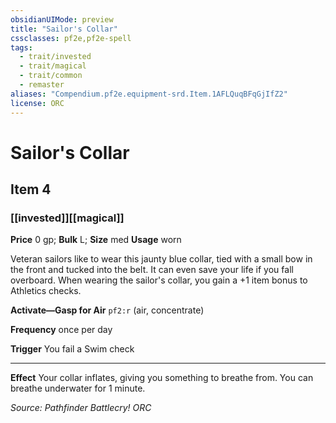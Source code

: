 ```yaml
---
obsidianUIMode: preview
title: "Sailor's Collar"
cssclasses: pf2e,pf2e-spell
tags:
  - trait/invested
  - trait/magical
  - trait/common
  - remaster
aliases: "Compendium.pf2e.equipment-srd.Item.1AFLQuqBFqGjIfZ2"
license: ORC
---
```

# Sailor's Collar
## Item 4
### [[invested]][[magical]]


**Price** 0 gp; 
**Bulk** L; **Size** med
**Usage** worn

Veteran sailors like to wear this jaunty blue collar, tied with a small bow in the front and tucked into the belt. It can even save your life if you fall overboard. When wearing the sailor's collar, you gain a +1 item bonus to Athletics checks.

**Activate—Gasp for Air** `pf2:r` (air, concentrate)

**Frequency** once per day

**Trigger** You fail a Swim check

* * *

**Effect** Your collar inflates, giving you something to breathe from. You can breathe underwater for 1 minute.

*Source: Pathfinder Battlecry!*
*ORC*